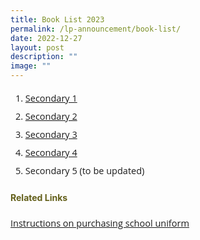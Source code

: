 ```yaml
---
title: Book List 2023
permalink: /lp-announcement/book-list/
date: 2022-12-27
layout: post
description: ""
image: ""
---
```


<ol>
<li style="font-size:14.5px; line-height:2;font-family:Open Sans;"><a href="https://drive.google.com/file/d/1bfLsol2AzOM2S3SKgUzrWapPDGN91pVV/view?usp=share_link" target="_blank" rel="noopener noreferrer">Secondary 1</a></li>
<li style="font-size:14.5px; line-height:2;font-family:Open Sans;"><a href="https://drive.google.com/file/d/1nSlN-G2Nj8LYDLRP3FSwqUgHGhABZXd2/view?usp=share_link" target="_blank" rel="noopener noreferrer">Secondary 2</a></li>
<li style="font-size:14.5px; line-height:2;font-family:Open Sans;"><a href="https://drive.google.com/file/d/1WcA6VLOwVIJMW7dh09Mw74OlagU5_apZ/view?usp=share_link" target="_blank" rel="noopener noreferrer">Secondary 3</a></li>
<li style="font-size:14.5px; line-height:2;font-family:Open Sans;"><a href="https://drive.google.com/file/d/1QTQ7vRG9bxcqYWgAAipVDdsqBoYZewxK/view?usp=share_link" target="_blank" rel="noopener noreferrer">Secondary 4</a></li>
<li style="font-size:14.5px; line-height:2;font-family:Open Sans;">Secondary 5 (to be updated)</li>
</ol>

<h4 style="color:#635f1a;font-weight:bold">Related Links</h4>
<p style="font-size:14.5px; line-height:2;margin-top:15px; font-family:Open Sans"><a href="https://drive.google.com/file/d/1qyI_ggt6GSjytblLAi6Ph324MCsVH6ea/view?usp=share_link" target="_blank" rel="noopener noreferrer">Instructions on purchasing school uniform</a></p>